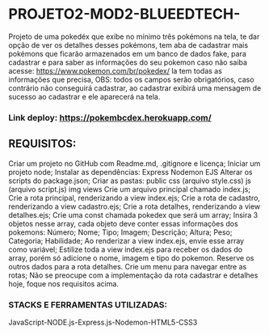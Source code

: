 # PROJETO2-MOD2-BLUEEDTECH-
Projeto de uma pokedéx que exibe no mínimo três pokémons na tela, te dar opção de ver os detalhes desses pokémons, tem aba de cadastrar mais pokémons que ficarão armazenados em um banco de dados fake, para cadastrar e para saber as informações do seu pokemon caso não saiba acesse: https://www.pokemon.com/br/pokedex/ la tem todas as informações que precisa, OBS: todos os campos serão obrigatórios, caso contrário não conseguirá cadastrar, ao cadastrar exibirá uma mensagem de sucesso ao cadastrar e ele aparecerá na tela.

### Link deploy: https://pokembcdex.herokuapp.com/
## REQUISITOS:
Criar um projeto no GitHub com Readme.md, .gitignore e licença;
Iniciar um projeto node;
Instalar as dependências:
Express
Nodemon
EJS
Alterar os scripts do package.json;
Criar as pastas:
public
css (arquivo style.css)
js (arquivo script.js)
img
views
Crie um arquivo principal chamado index.js;
Crie a rota principal, renderizando a view index.ejs;
Crie a rota de cadastro, renderizando a view cadastro.ejs;
Crie a rota detalhes, renderizando a view detalhes.ejs;
Crie uma const chamada pokedex que será um array;
Insira 3 objetos nesse array, cada objeto deve conter essas informações dos pokemons:
Número;
Nome;
Tipo;
Imagem;
Descrição;
Altura;
Peso;
Categoria;
Habilidade;
Ao renderizar a view index.ejs, envie esse array como variável;
Estilize toda a view index.ejs para receber os dados do array, porém só adicione o nome, imagem e tipo do pokemon. Reserve os outros dados para a rota detalhes.
Crie um menu para navegar entre as rotas;
Não se preocupe com a implementação da rota cadastrar e detalhes hoje, foque nos requisitos acima.

### STACKS E FERRAMENTAS UTILIZADAS:
JavaScript-NODE.js-Express.js-Nodemon-HTML5-CSS3

